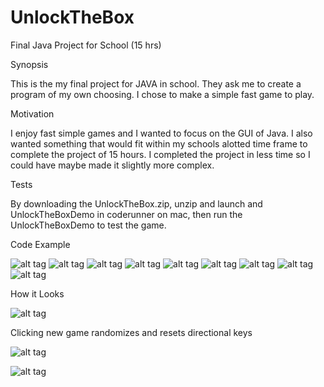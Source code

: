 # UnlockTheBox
Final Java Project for School (15 hrs)

Synopsis

This is the my final project for JAVA in school. They ask me to create a program of my own choosing. I chose to make a simple fast game to play. 



Motivation

I enjoy fast simple games and I wanted to focus on the GUI of Java. I also wanted something that would fit within my schools alotted time frame to complete the project of 15 hours. I completed the project in less time so I could have maybe made it slightly more complex.


Tests

By downloading the UnlockTheBox.zip, unzip and launch and UnlockTheBoxDemo in coderunner on mac, then run the UnlockTheBoxDemo to test the game.


Code Example

![alt tag](https://github.com/zachiroz89/UnlockTheBox/blob/master/Screen%20Shot%202016-12-02%20at%202.14.32%20PM.png)
![alt tag](https://github.com/zachiroz89/UnlockTheBox/blob/master/Screen%20Shot%202016-12-02%20at%202.20.38%20PM.png)
![alt tag](https://github.com/zachiroz89/UnlockTheBox/blob/master/Screen%20Shot%202016-12-02%20at%202.26.54%20PM.png)
![alt tag](https://github.com/zachiroz89/UnlockTheBox/blob/master/Screen%20Shot%202016-12-02%20at%202.29.25%20PM.png)
![alt tag](https://github.com/zachiroz89/UnlockTheBox/blob/master/Screen%20Shot%202016-12-02%20at%202.31.13%20PM.png)
![alt tag](https://github.com/zachiroz89/UnlockTheBox/blob/master/Screen%20Shot%202016-12-02%20at%202.32.03%20PM.png)
![alt tag](https://github.com/zachiroz89/UnlockTheBox/blob/master/Screen%20Shot%202016-12-02%20at%202.32.47%20PM.png)
![alt tag](https://github.com/zachiroz89/UnlockTheBox/blob/master/Screen%20Shot%202016-12-02%20at%202.36.28%20PM.png)
![alt tag](https://github.com/zachiroz89/UnlockTheBox/blob/master/Screen%20Shot%202016-12-02%20at%202.37.17%20PM.png)


How it Looks

![alt tag](https://github.com/zachiroz89/UnlockTheBox/blob/master/Screen%20Shot%202016-12-02%20at%202.38.35%20PM.png)

Clicking new game randomizes and resets directional keys

![alt tag](https://github.com/zachiroz89/UnlockTheBox/blob/master/Screen%20Shot%202016-12-02%20at%202.41.53%20PM.png)

![alt tag](https://github.com/zachiroz89/UnlockTheBox/blob/master/Screen%20Shot%202016-12-02%20at%202.44.50%20PM.png)
